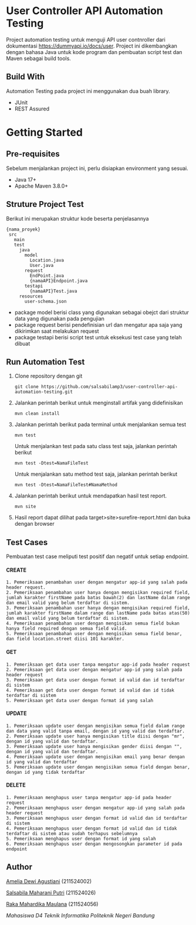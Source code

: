 # User Controller API Automation Testing

Project automation testing untuk menguji API user contnroller dari dokumentasi https://dummyapi.io/docs/user. Project ini dikembangkan dengan bahasa Java untuk kode program dan pembuatan script test dan Maven sebagai build tools.

## Build With
Automation Testing pada project ini menggunakan dua buah library.
 <ul>
    <li>JUnit</li>
    <li>REST Assured</li>
 </ul>
 
# Getting Started
## Pre-requisites
Sebelum menjalankan project ini, perlu disiapkan environment yang sesuai.
<ul>
 <li>Java 17+</li>
 <li>Apache Maven 3.8.0+</li>
</ul>

## Struture Project Test
Berikut ini merupakan struktur kode beserta penjelasannya
```
{nama_proyek}
 src
   main
   test
     java
       model
         Location.java
         User.java
       request
         EndPoint.java
         {namaAPI}Endpoint.java
       testapi
         {namaAPI}Test.java
     resources
       user-schema.json
```
<ul>
 <li>package model berisi class yang digunakan sebagai obejct dari struktur data yang digunakan pada pengujian</li>
 <li>package request berisi pendefinisian url dan mengatur apa saja yang dikirimkan saat melakukan request</li>
 <li>package testapi berisi script test untuk eksekusi test case yang telah dibuat</li>
</ul>

## Run Automation Test
1. Clone repository dengan git
   ```
   git clone https://github.com/salsabilamp3/user-controller-api-automation-testing.git
   ```
2. Jalankan perintah berikut untuk menginstall artifak yang didefinisikan
   ```
   mvn clean install
   ```
3. Jalankan perintah berikut pada terminal untuk menjalankan semua test
   ```
   mvn test
   ```
   Untuk menjalankan test pada satu class test saja, jalankan perintah berikut
   ```
   mvn test -Dtest=NamaFileTest
   ```
    Untuk menjalankan satu method test saja, jalankan perintah berikut
   ```
   mvn test -Dtest=NamaFileTest#NamaMethod
   ```
4. Jalankan perintah berikut untuk mendapatkan hasil test report.
   ```
   mvn site
   ```
5. Hasil report dapat dilihat pada target>site>surefire-report.html dan buka dengan browser

## Test Cases
Pembuatan test case meliputi test positif dan negatif untuk setiap endpoint.

#### CREATE
```
1. Pemeriksaan penambahan user dengan mengatur app-id yang salah pada header request.
2. Pemeriksaan penambahan user hanya dengan mengisikan required field, jumlah karakter firstName pada batas bawah(2) dan lastName dalam range dan email valid yang belum terdaftar di sistem.
3. Pemeriksaan penambahan user hanya dengan mengisikan required field, jumlah karakter firstName dalam range dan lastName pada batas atas(50) dan email valid yang belum terdaftar di sistem.
4. Pemeriksaan penambahan user dengan mengisikan semua field bukan hanya field required dengan semua field valid.
5. Pemeriksaan penambahan user dengan mengisikan semua field benar, dan field location.street diisi 101 karakter.
```
#### GET
```
1. Pemeriksaan get data user tanpa mengatur app-id pada header request
2. Pemeriksaan get data user dengan mengatur app-id yang salah pada header request
3. Pemeriksaan get data user dengan format id valid dan id terdaftar di sistem
4. Pemeriksaan get data user dengan format id valid dan id tidak terdaftar di sistem
5. Pemeriksaan get data user dengan format id yang salah
```
#### UPDATE
```
1. Pemeriksaan update user dengan mengisikan semua field dalam range dan data yang valid tanpa email, dengan id yang valid dan terdaftar.
2. Pemeriksaan update user hanya mengisikan title diisi dengan "mr", dengan id yang valid dan terdaftar.
3. Pemeriksaan update user hanya mengisikan gender diisi dengan "", dengan id yang valid dan terdaftar.
4. Pemeriksaan update user dengan mengisikan email yang benar dengan id yang valid dan terdaftar
5. Pemeriksaan update user dengan mengisikan semua field dengan benar, dengan id yang tidak terdaftar
```
#### DELETE
```
1. Pemeriksaan menghapus user tanpa mengatur app-id pada header request
2. Pemeriksaan menghapus user dengan mengatur app-id yang salah pada header request
3. Pemeriksaan menghapus user dengan format id valid dan id terdaftar di sistem
4. Pemeriksaan menghapus user dengan format id valid dan id tidak terdaftar di sistem atau sudah terhapus sebelumnya
5. Pemeriksaan menghapus user dengan format id yang salah
6. Pemeriksaan menghapus user dengan mengosongkan parameter id pada endpoint
```

## Author
[Amelia Dewi Agustiani](https://github.com/ameliadewi19) (211524002)

[Salsabila Maharani Putri](https://github.com/salsabilamp3) (211524026)

[Raka Mahardika Maulana](https://github.com/rakamhrdka10) (211524056)

_Mahasiswa D4 Teknik Informatika Politeknik Negeri Bandung_
